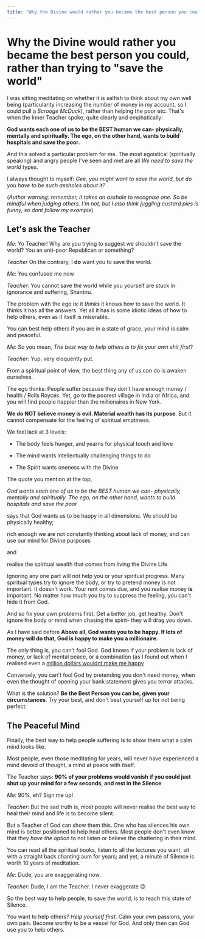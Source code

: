 ```yaml
---
title: "Why the Divine would rather you became the best person you could, rather than trying to save the world"
---
```


# Why the Divine would rather you became the best person you could, rather than trying to "save the world"



I was sitting meditating on whether it is selfish to think about my own well being (particularity increasing the number of money in my account, so I could pull a *Scrooge McDuck*), rather than helping the poor etc. That's when the Inner Teacher spoke, quite clearly and emphatically:

**God wants each one of us to be the BEST human we can- physically, mentally and spiritually. The ego, on the other hand, wants to build hospitals and save the poor.**

And this solved a particular problem for me. The most egoistical (spiritually speaking) and angry people I've seen and met are all *We need to save the world* types.

I always thought to myself: *Gee, you might want to save the world, but do you have to be such assholes about it?*

(*Author warning: remember, it takes an asshole to recognise one. So be mindful when judging others. I'm not, but I also think juggling custard pies is funny, so dont follow my example*)

## Let's ask the Teacher

*Me*: Yo Teacher! Why are you trying to suggest we shouldn't save the world? You an anti-poor Republican or something?

*Teacher* On the contrary, I **do** want you to save the world.

*Me*: You confused me now

*Teacher*: You cannot save the world while you yourself are stuck in ignorance and suffering, Shantnu.

The problem with the ego is: it *thinks* it knows how to save the world. It thinks it has all the answers. Yet all it has is some idiotic ideas of how to help others, even as it itself is miserable.

You can best help others if you are in a state of grace, your mind is calm and peaceful.

*Me*: So you mean, *The best way to help others is to fix your own shit first*?

*Teacher*: Yup, very eloquently put.

From a spiritual point of view, the best thing any of us can do is awaken ourselves. 

The ego thinks: People suffer because they don't have enough money / health / Rolls Royces. Yet, go to the poorest village in India or Africa, and you will find people happier than the millionaires in New York.

**We do NOT believe money is evil. Material wealth has its purpose**. But it cannot compensate for the feeling of spiritual emptiness.

We feel lack at 3 levels:

* The body feels hunger, and yearns for physical touch and love

* The mind wants intellectually challenging things to do

* The Spirit wants oneness with the Divine

The quote you mention at the top, 

*God wants each one of us to be the BEST human we can- physically, mentally and spiritually. The ego, on the other hand, wants to build hospitals and save the poor*

says that God wants us to be happy in all dimensions. We should be physically healthy;

 rich enough we are not constantly thinking about lack of money, and can use our mind for Divine purposes

and

realise the spiritual wealth that comes from living the Divine Life

Ignoring any one part will not help you or your spiritual progress. Many spiritual types try to ignore the body, or try to pretend money is not important. It doesn't work. Your rent comes due, and you realise money **is** important. No matter how much you try to suppress the feeling, you can't hide it from God.

And so fix your own problems first. Get a better job, get healthy. Don't ignore the body or mind when chasing the spirit- they will drag you down.

As I have said before **Above all, God wants you to be happy. If lots of money will do that, God is happy to make you a millionaire.** 

The only thing is, you can't fool God. God knows if your problem is lack of money, or lack of mental peace, or a combination (as I found out when I realised even a [million dollars wouldnt make me happy](/gift-of-suffering/)

Conversely, you can't fool God by pretending you don't need money, when even the thought of opening your bank statement gives you terror attacks.

What is the solution? **Be the Best Person you can be, given your circumstances**. Try your best, and don't beat yourself up for not being perfect.

## The Peaceful Mind

Finally, the best way to help people suffering is to show them what a calm mind looks like.

Most people, even those meditating for years, will never have experienced a mind devoid of thought, a mind at peace with itself.

The Teacher says: **90% of your problems would vanish if you could just shut up your mind for a few seconds, and rest in the Silence**

*Me*: 90%, eh? Sign me up!

*Teacher*: But the sad truth is, most people will never realise the best way to heal their mind and life is to become silent.

But a Teacher of God can show them this. One who has silences his own mind is better positioned to help heal others. Most people don't even know that they *have the option* to not listen or believe the chattering in their mind.

You can read all the spiritual books, listen to all the lectures you want, sit with a straight back chanting aum for years; and yet, a minute of Silence is worth 10 years of meditation.

*Me*: Dude, you are exaggerating now.

*Teacher*: Dude, I am the Teacher. I never exaggerate 😊

So the best way to help people, to save the world, is to reach this state of Silence.

You want to help others? *Help yourself first*. Calm your own passions, your own pain. Become worthy to be a vessel for God. And only then can God use you to help others.
